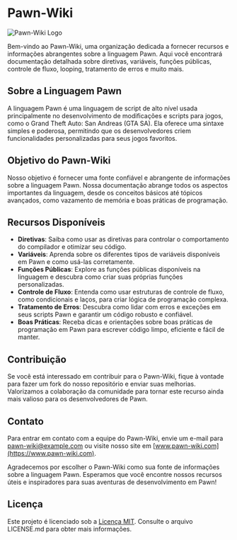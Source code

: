 # Pawn-Wiki

![Pawn-Wiki Logo](https://avatars.githubusercontent.com/u/143467527)

Bem-vindo ao Pawn-Wiki, uma organização dedicada a fornecer recursos e informações abrangentes sobre a linguagem Pawn. Aqui você encontrará documentação detalhada sobre diretivas, variáveis, funções públicas, controle de fluxo, looping, tratamento de erros e muito mais.

## Sobre a Linguagem Pawn

A linguagem Pawn é uma linguagem de script de alto nível usada principalmente no desenvolvimento de modificações e scripts para jogos, como o Grand Theft Auto: San Andreas (GTA SA). Ela oferece uma sintaxe simples e poderosa, permitindo que os desenvolvedores criem funcionalidades personalizadas para seus jogos favoritos.

## Objetivo do Pawn-Wiki

Nosso objetivo é fornecer uma fonte confiável e abrangente de informações sobre a linguagem Pawn. Nossa documentação abrange todos os aspectos importantes da linguagem, desde os conceitos básicos até tópicos avançados, como vazamento de memória e boas práticas de programação.

## Recursos Disponíveis

- **Diretivas**: Saiba como usar as diretivas para controlar o comportamento do compilador e otimizar seu código.
- **Variáveis**: Aprenda sobre os diferentes tipos de variáveis disponíveis em Pawn e como usá-las corretamente.
- **Funções Públicas**: Explore as funções públicas disponíveis na linguagem e descubra como criar suas próprias funções personalizadas.
- **Controle de Fluxo**: Entenda como usar estruturas de controle de fluxo, como condicionais e laços, para criar lógica de programação complexa.
- **Tratamento de Erros**: Descubra como lidar com erros e exceções em seus scripts Pawn e garantir um código robusto e confiável.
- **Boas Práticas**: Receba dicas e orientações sobre boas práticas de programação em Pawn para escrever código limpo, eficiente e fácil de manter.

## Contribuição

Se você está interessado em contribuir para o Pawn-Wiki, fique à vontade para fazer um fork do nosso repositório e enviar suas melhorias. Valorizamos a colaboração da comunidade para tornar este recurso ainda mais valioso para os desenvolvedores de Pawn.

## Contato

Para entrar em contato com a equipe do Pawn-Wiki, envie um e-mail para pawn-wiki@example.com ou visite nosso site em [www.pawn-wiki.com](https://www.pawn-wiki.com).

Agradecemos por escolher o Pawn-Wiki como sua fonte de informações sobre a linguagem Pawn. Esperamos que você encontre nossos recursos úteis e inspiradores para suas aventuras de desenvolvimento em Pawn!

## Licença

Este projeto é licenciado sob a [Licença MIT](https://opensource.org/licenses/MIT). Consulte o arquivo LICENSE.md para obter mais informações.
